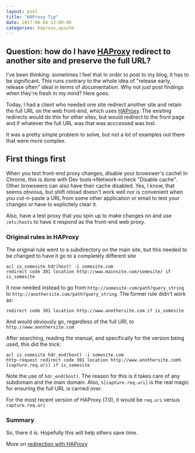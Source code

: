 ```yaml
---
layout: post
title: "HAProxy Tip"
date: 2017-08-04 12:00:00 
categories: haproxy,apache
---
```




## Question: how do I have [HAProxy](http://www.haproxy.org/) redirect to another site and preserve the full URL?

I've been thinking: sometimes I feel that in order to post to my blog, it has to be significant. This runs contrary to the whole idea of "release early, release often" ideal in terms of documentation. Why not just post findings when they're fresh in my mind? Here goes.

Today, I had a client who needed one site redirect another site and retain the full URL on the web front-end, which uses [HAProxy](http://www.haproxy.org/). The existing redirects would do this for other sites, but would redirect to the front page and if whatever the full URL was that was acccessed was lost.

It was a pretty simple problem to solve, but not a lot of examples out there that were more complex. 

## First things first 

When you test front-end proxy changes, disable your browswer's cache! In Chrome, this is done with Dev tools->Network->check "Disable cache". Other browswers can also have their cache disabled. Yes, I know, that seems obvious, but shift reload doesn't work well nor is convenient when you cut-n-paste a URL from some other application or email to test your changes or have to explicitely clear it.

Also, have a test proxy that you spin up to make changes on and use ```/etc/hosts``` to have it respond as the front-end web proxy.

### Original rules in HAProxy 

The original rule went to a subdirectory on the main site, but this needed to be changed to have it go to a completely different site

    acl is_somesite hdr(host) -i somesite.com
    redirect code 301 location http://www.mainsite.com/somesite/ if is_somesite

It now needed instead to go from ```http://somesite.com/path?query_string``` to ```http://anothersite.com/path?query_string```. The former rule didn't work as:

    redirect code 301 location http://www.anothersite.com if is_somesite

And would obviously go, regardless of the full URI, to ```http://www.anothersite.com```

After searching, reading the manual, and specifically for the version being used, this did the trick:


    acl is_somesite hdr_end(host) -i somesite.com
    http-request redirect code 301 location http://www.anothersite.com%[capture.req.uri] if is_somesite

Note the use of ```hdr_end(host)```. The reason for this is it takes care of any subdomain and the main domain. Also, ```%[capture.req.uri]``` is the real magic for ensuring the full URL is carried over. 

For the most recent version of HAProxy (7.0), it would be ```req.uri``` versus ```capture.req.uri```

### Summary

So, there it is. Hopefully this will help others save time.

More on [redirection with HAProxy](https://www.haproxy.com/doc/aloha/7.0/haproxy/http_redirection.html)
